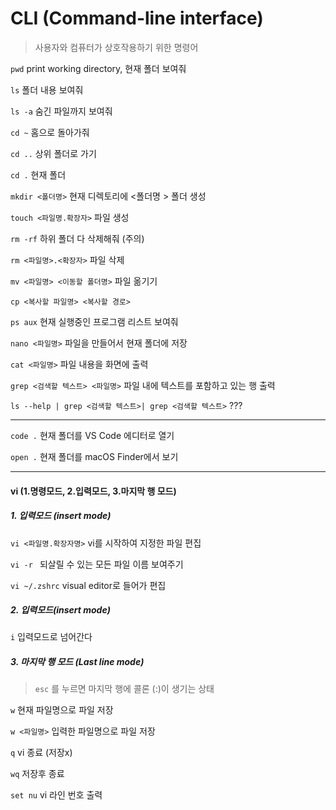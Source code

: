 

# CLI (Command-line interface)

>  사용자와 컴퓨터가 상호작용하기 위한 명령어 

`pwd` print working directory, 현재 폴더 보여줘

`ls` 폴더 내용 보여줘

`ls -a` 숨긴 파일까지 보여줘 

`cd ~` 홈으로 돌아가줘 

`cd ..` 상위 폴더로 가기

`cd .` 현재 폴더 

`mkdir <폴더명>` 현재 디렉토리에 <폴더명 > 폴더 생성 

`touch <파일명.확장자>` 파일 생성 

`rm -rf` 하위 폴더 다 삭제해줘 (주의)

`rm <파일명>.<확장자>` 파일 삭제

`mv <파일명> <이동할 폴더명>` 파일 옮기기 

`cp <복사할 파일명> <복사할 경로>`

`ps aux` 현재 실행중인 프로그램 리스트 보여줘

`nano <파일명>`  파일을 만들어서 현재 폴더에 저장 

`cat <파일명>` 파일 내용을 화면에 출력

`grep <검색할 텍스트> <파일명>` 파일 내에 텍스트를 포함하고 있는 행 출력 

`ls --help | grep <검색할 텍스트>| grep <검색할 텍스트>` ???



___

`code .` 현재 폴더를 VS Code 에디터로 열기 

`open .` 현재 폴더를 macOS Finder에서 보기

---

#### vi (1.명령모드, 2.입력모드, 3.마지막 행 모드)

##### 1. 입력모드 (insert mode)

`vi <파일명.확장자명>` vi를 시작하여 지정한 파일 편집

`vi -r ` 되살릴 수 있는 모든 파일 이름 보여주기

`vi ~/.zshrc` visual editor로 들어가 편집 

##### 2. 입력모드(insert mode)

`i` 입력모드로 넘어간다 

##### 3. 마지막 행 모드 (Last line mode)

>  `esc` 를 누르면 마지막 행에 콜론 (:)이 생기는 상태 

`w` 현재 파일명으로 파일 저장 

`w <파일명>` 입력한 파일명으로 파일 저장

`q` vi 종료 (저장x)

`wq` 저장후 종료

`set nu` vi 라인 번호 출력
